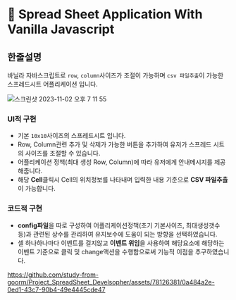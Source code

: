 # 📝 Spread Sheet Application With Vanilla Javascript

## 한줄설명
바닐라 자바스크립트로 `row`, `column`사이즈가 조절이 가능하며 `csv 파일추출`이 가능한 스프레드시트 어플리케이션 입니다.


![스크린샷 2023-11-02 오후 7 11 55](https://github.com/study-from-goorm/Project_SpreadSheet_Develsopher/assets/78126381/c37726fb-b70e-426b-8bcb-21e3d4e69f98)

### UI적 구현

- 기본 `10x10`사이즈의 스프레드시트 입니다.
- Row, Column관련 추가 및 삭제가 가능한 버튼을 추가하여 유저가 스프레드 시트의 사이즈를 조절할 수 있습니다.
- 어플리케이션 정책(최대 생성 Row, Column)에 따라 유저에게 안내메시지를 제공해줍니다.
- 해당 **Cell**클릭시 Cell의 위치정보를 나타내며 입력한 내용 기준으로 **CSV 파일추출**이 가능합니다.

### 코드적 구현
- **config파일**을 따로 구성하여 어플리케이션정책(초기 기본사이즈, 최대생성갯수 등)과 관련된 상수를 관리하여 유지보수에 도움이 되는 방향을 선택하였습니다.
- 셀 하나하나마다 이벤트를 걸지않고 **이벤트 위임**을 사용하여 해당요소에 해당하는 이벤트 기준으로 클릭 및 change액션을 수행함으로써 기능적 이점을 추구하였습니다.

https://github.com/study-from-goorm/Project_SpreadSheet_Develsopher/assets/78126381/0a484a2e-0ed1-43c7-90b4-49e4445cde47

